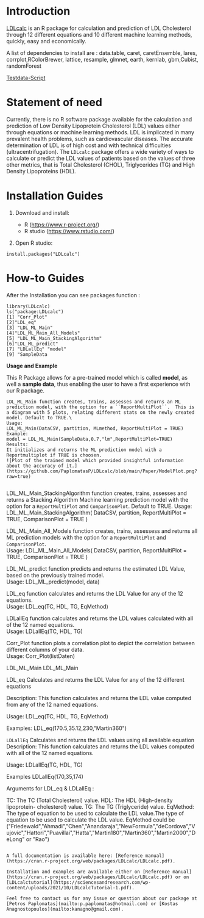 # Introduction

[LDLcalc](https://cran.r-project.org/web/packages/LDLcalc/index.html) is an R package for calculation and prediction of LDL Cholesterol through 12 different equations and 10 different machine learning methods, quickly, easy and economically.

A list of dependencies to install are : data.table, caret, caretEnsemble, lares, corrplot,RColorBrewer, lattice, resample, glmnet, earth, kernlab, gbm,Cubist, randomForest

[Testdata-Script](https://github.com/PaplomatasP/LDLcalculation/tree/main/LDLcalc/tests)

# Statement of need

Currently, there is no R software package available for the calculation and prediction of Low Density Lipoprotein Cholesterol (LDL) values either through equations or machine learning methods. LDL is implicated in many prevalent health problems, such as cardiovascular diseases. The accurate determination of LDL is of high cost and with technical difficulties (ultracentrifugation). The ``LDLcalc`` package offers a wide variety of ways to calculate or predict the LDL values of patients based on the values of three other metrics, that is Total Cholesterol (CHOL), Triglycerides (TG) and High Density Lipoproteins (HDL).

# Installation Guides

1. Download and install:

    - R (https://www.r-project.org/)
    - R studio (https://www.rstudio.com/)

2. Open R studio:

```
install.packages("LDLcalc")
```
# How-to Guides

After the Installation you can see packages function :
``` 
library(LDLcalc)
ls("package:LDLcalc")
[1] "Corr_Plot" 
[2]"LDL_eq" 
[3] "LDL_ML_Main" 
[4]"LDL_ML_Main_All_Models" 
[5] "LDL_ML_Main_StackingAlgorithm" 
[6]"LDL_ML_predict" 
[7] "LDLallEq" "model" 
[9] "SampleData
```
**Usage and Example**

This R Package allows for a pre-trained model which is called **model**, as well a **sample data**, thus enabling the user to have a first experience with our  R package.
```{r cars,echo=FALSE}
LDL_ML_Main function creates, trains, assesses and returns an ML prediction model, with the option for a ``ReportMultiPlot``.  This is a diagram with 5 plots, relating different stats on the newly created model. Default to TRUE.\
Usage:
LDL_ML_Main(DataCSV, partition, MLmethod, ReportMultiPlot = TRUE)
Example:
model = LDL_ML_Main(SampleData,0.7,"lm",ReportMultiPlot=TRUE)
Results:
It initializes and returns the ML prediction model with a Reportmultiplot if TRUE is choosen.
![Plot of the trained model which provided insightful information about the accuracy of it.](https://github.com/PaplomatasP/LDLcalc/blob/main/Paper/ModelPlot.png?raw=true)


```


LDL_ML_Main_StackingAlgorithm function creates, trains, assesses and returns a Stacking Algorithm Machine learning prediction model with the option for a ``ReportMultiPlot`` and ``ComparisonPlot``. Default to TRUE.
Usage:
LDL_ML_Main_StackingAlgorithm(
DataCSV,
partition,
ReportMultiPlot = TRUE,
ComparisonPlot = TRUE
) 

LDL_ML_Main_All_Models function creates, trains, assessess and returns  all ML prediction models with the option for a ``ReportMultiPlot`` and ``ComparisonPlot``.\
Usage:
LDL_ML_Main_All_Models(
DataCSV,
partition,
ReportMultiPlot = TRUE,
ComparisonPlot = TRUE
)

LDL_ML_predict function predicts and returns the estimated LDL Value, based on the previously trained model.\
Usage:
LDL_ML_predict(model, data)

LDL_eq function calculates and returns the LDL Value for any of the 12 equations.\
Usage:
LDL_eq(TC, HDL, TG, EqMethod)

LDLallEq function calculates and returns the LDL values calculated with all of the 12 named equations.\
Usage:
LDLallEq(TC, HDL, TG)

Corr_Plot function plots a correlation plot to depict the correlation between different columns of your data.\
Usage:
Corr_Plot(listDaten)


LDL_ML_Main LDL_ML_Main

LDL_eq Calculates and returns the LDL Value for any of the 12 different equations

Description:
This function calculates and returns the LDL value computed from any of the 12 named equations.

Usage:
LDL_eq(TC, HDL, TG, EqMethod)

Examples:
LDL_eq(170.5,35.12,230,"Martin360")

``LDLallEq`` Calculates and returns the LDL values using all available equation
Description:
This function calculates and returns the LDL values computed with all of the 12 named equations.

Usage:
LDLallEq(TC, HDL, TG)

Examples
LDLallEq(170,35,174)

Arguments for LDL_eq & LDLallEq  :

TC: The TC (Total Cholesterol) value.
HDL: The HDL (High-density lipoprotein- cholesterol) value.
TG: The TG (Triglyceride) value.
EqMethod: The type of equation to be used to calculate the LDL value.The type of equation to be used to calculate the LDL value. EqMethod could be ("Friedewald","Ahmadi","Chen","Anandaraja","NewFormula","deCordova","Vujovic","Hattori","Puavillai","Hatta","Martin180","Martin360","Martin2000","DeLong" or "Rao")
```

A full documentation is available here: [Reference manual](https://cran.r-project.org/web/packages/LDLcalc/LDLcalc.pdf).

Installation and examples are available either on [Reference manual](https://cran.r-project.org/web/packages/LDLcalc/LDLcalc.pdf) or on [LDLcalctutorial](https://sciencesandresearch.com/wp-content/uploads/2021/10/LDLcalcTutorial-1.pdf).

Feel free to contact us for any issue or question about our package at [Petros Paplomatas](mailto:p.paplomatas@hotmail.com) or [Kostas Anagnostopoulos](mailto:kanagno@gmail.com).
